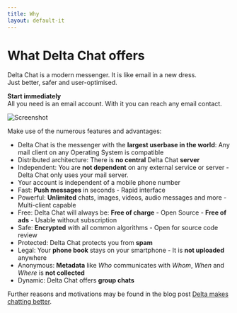 ```yaml
---
title: Why
layout: default-it
---
```


# What Delta Chat offers

Delta Chat is a modern messenger. It is like email in a new dress. <br>Just better, safer and user-optimised.

**Start immediately** <br> All you need is an email account. With it you can reach any email contact.

![Screenshot](../assets/features/start-img4.png)

Make use of the numerous features and advantages:

- Delta Chat is the messenger with the **largest userbase in the world**: Any mail client on any Operating System is compatible
- Distributed architecture: There is **no central** Delta Chat **server**
- Independent: You are **not dependent** on any external service or server - Delta Chat only uses your mail server.
- Your account is independent of a mobile phone number
- Fast: **Push messages** in seconds - Rapid interface
- Powerful: **Unlimited** chats, images, videos, audio messages and more - Multi-client capable
- Free: Delta Chat will always be: **Free of charge** - Open Source - **Free of ads** - Usable without subscription
- Safe: **Encrypted** with all common algorithms - Open for source code review
- Protected: Delta Chat protects you from **spam**
- Legal: Your **phone book** stays on your smartphone - It is **not uploaded** anywhere
- Anonymous: **Metadata** like _Who_ communicates with _Whom_, _When_ and _Where_ is **not collected**
- Dynamic: Delta Chat offers **group chats**


Further reasons and motivations may be found in the blog post [Delta makes chatting better](https://delta.chat/en/2017-05-31-delta-makes-chatting-better).
